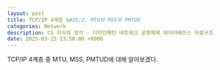 ```yaml
---
layout: post
title: TCP/IP 4계층 &#35;2. MTU와 MSS와 PMTUD
categories: Network
description: CS 지식의 정석 - 디자인패턴 네트워크 운영체제 데이터베이스 자료구조
date: 2025-03-15 23:58:00 +0900
---
```

TCP/IP 4계층 중 MTU, MSS, PMTUD에 대해 알아보겠다.


